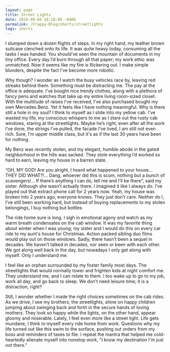 ```yaml
---
layout: page
title: Street Lights
date: 2019-09-04 18:18:00 -0400
permalink: /Frappy-Blog/shorts/streetlights
tags: shorts
---
```


I slumped down a dozen flights of steps. In my right hand, my leather brown suitcase clenched onto its life. It was quite heavy today, consuming all the tasks I was handed. You should’ve seen the mountain of documents in my tiny office. Every day I’d burn through all that paper; my work ethic was unmatched. Now it seems like my fire is flickering out. I make simple blunders, despite the fact I’ve become more robotic.

Why though? I wonder as I watch the busy vehicles race by, leaving red streaks behind them. Something must be distracting me. The pay at the office is adequate. I’ve bought nice trendy clothes, along with a plethora of fancy pens and watches that take up my entire living room-sized closet. With the multitude of raises I’ve received, I’ve also purchased bought my own Mercedes Benz. Yet it feels like I have nothing meaningful. Why is there still a hole in my soul? I think to myself as I slide into my yellow cab. I’ve wasted my life, my conscious whispers to me as I stare out the rusty cab windows, staring at the streetlights. Maybe he’s right, even after all the work I’ve done, the strings I’ve pulled, the facade I’ve lived, I am still not even rich. Sure, I’m upper middle class, but it's as if the last 30 years have been for nothing.

My Benz was recently stolen, and my elegant, humble abode in the gated neighborhood in the hills was sacked. They stole everything I’d worked so hard to earn, leaving my house in a barren state.

“OH, MY GOD! Are you alright, I heard what happened to your house… THEY DID WHAT?!... Dang, whoever did this is scum, nothing but a bunch of scavengers!... If there’s anything I can do, tell me and I’ll be there”, said my sister. Although she wasn’t actually there. I imagined it like I always do. I’ve played out that extract phone call for 2 years now. Yeah, my house was broken into 2 years ago, everyone knows. They just don’t care. Neither do I, I’ve still been working hard, but instead of buying replacements to my stolen belongings, I buy nothing but bottles. 

The ride home sure is long. I sigh in emotional agony and watch as my warm breath condensates on the cab window. It was my favorite thing about winter when I was young; my sister and I would do this on every car ride to my aunt's house for Christmas. Action packed sibling duo films would play out on those windows. Sadly, there hasn’t been a sequel in decades. We haven’t talked in decades, nor seen or been with each other. We got along well back in the day, but nowadays I only get along with myself. Only I understand me.

I feel like an orphan surrounded by my foster family most days. The streetlights that would normally tower and frighten kids at night comfort me. They understand me, and I can relate to them. I too wake up to go to my job, work all day, and go back to sleep. We don’t need leisure time; it is a distraction, right? 

Still, I wonder whether I made the right choices sometimes on the cab rides. As we drive, I see my brothers, the streetlights, shine on happy children jumping about swinging back and forth in the secure hands of loving mothers. They look so happy while the lights, on the other hand, appear gloomy and miserable. Lately, I feel even more like a street light. Life gets mundane, I think to myself every ride home from work. Questions why my life turned out like this swim to the surface, pushing out orders from my boss and reminders of taxes to file. I repeat the mantra that helped me cold-heartedly alienate myself into nonstop work, "I know my destination I'm just not there."
